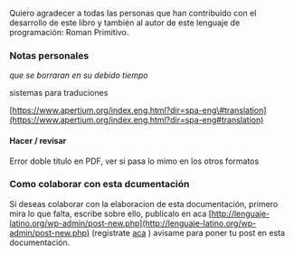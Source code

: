 Quiero agradecer a todas  las personas que han contribuido con el desarrollo de este libro y también al autor de este lenguaje de programación: Roman Primitivo.

### Notas personales

_que se borraran en su debido tiempo_

sistemas para traduciones

[https://www.apertium.org/index.eng.html?dir=spa-eng\#translation](https://www.apertium.org/index.eng.html?dir=spa-eng#translation)

#### Hacer / revisar

Error doble titulo en PDF, ver si pasa lo mimo en los otros formatos

### Como colaborar con esta dcumentación

Si deseas colaborar con la elaboracion de esta documentación, primero mira lo que falta, escribe sobre ello, publicalo en aca [http://lenguaje-latino.org/wp-admin/post-new.php](http://lenguaje-latino.org/wp-admin/post-new.php) \(registrate [aca](http://lenguaje-latino.org/registro/) \) avisame para poner tu post en esta documentación.



